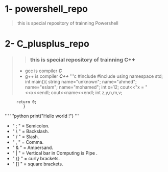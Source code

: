 # 1- powershell_repo 
> this is special repository of trainning Powershell

# 2- C_plusplus_repo
> > ### this is special repository of trainning C++
>
> - gcc is compiler ___C___
> - g++ is compiler ***C++***
'''c
        #include<iostream>
        #include<cmath>
        using namespace std;
        int main(){
        string name="unknown";
        name="ahmed";
        name="eslam";
        name="mohamed";
        int x=12;
        cout<<"x = "<<x<<endl;
        cout<<name<<endl;
        int z,y,n,m,v;


         return 0;
            }
'''
'''python
print("Hello world !")
'''

-  " ; " = Semicolon.
-  " \ " = Backslash.
-  " / " = Slash.
-  " , " = Comma.
-  " & " = Ampersand.
-  " | " = Vertical bar in Computing is Pipe .
-  " {} " = curly brackets.
-  " [] " = square brackets.
